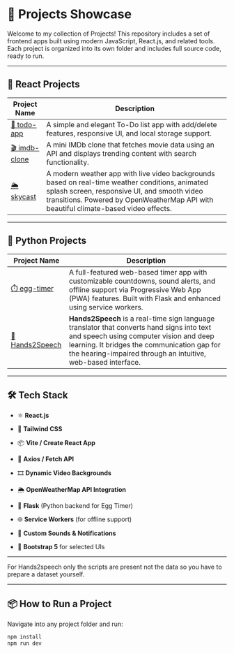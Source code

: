 # 🚀 Projects Showcase

Welcome to my collection of Projects! This repository includes a set of frontend apps built using modern JavaScript, React.js, and related tools. Each project is organized into its own folder and includes full source code, ready to run.

---

## 📁 React Projects

| Project Name | Description |
|--------------|-------------|
| [🎯 todo-app](./todo-app) | A simple and elegant To-Do list app with add/delete features, responsive UI, and local storage support. |
| [🎬 imdb-clone](./imdb-clone) | A mini IMDb clone that fetches movie data using an API and displays trending content with search functionality. |
| [🌦️ skycast](./skycast) | A modern weather app with live video backgrounds based on real-time weather conditions, animated splash screen, responsive UI, and smooth video transitions. Powered by OpenWeatherMap API with beautiful climate-based video effects. |

---

## 📁 Python Projects
| Project Name | Description |
|--------------|-------------|
| [⏱️ egg-timer](./egg-timer) | A full-featured web-based timer app with customizable countdowns, sound alerts, and offline support via Progressive Web App (PWA) features. Built with Flask and enhanced using service workers.|
| [👋Hands2Speech]() |**Hands2Speech** is a real-time sign language translator that converts hand signs into text and speech using computer vision and deep learning. It bridges the communication gap for the hearing-impaired through an intuitive, web-based interface.|

---

## 🛠 Tech Stack

- ⚛️ **React.js**
- 🎨 **Tailwind CSS**
- 📦 **Vite / Create React App**
- 🔗 **Axios / Fetch API**
- 🎞 **Dynamic Video Backgrounds**
- 🌦️ **OpenWeatherMap API Integration**

- 🐍 **Flask** (Python backend for Egg Timer)
- 🌐 **Service Workers** (for offline support)
- 🔔 **Custom Sounds & Notifications**
- 🎨 **Bootstrap 5** for selected UIs

---

For Hands2speech only the scripts are present not the data so you have to prepare a dataset yourself.

---

## 📦 How to Run a Project

Navigate into any project folder and run:

```bash
npm install
npm run dev
